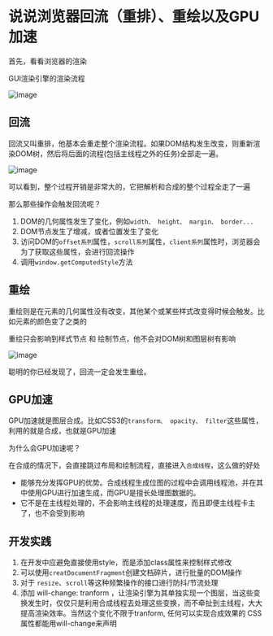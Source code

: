 # 说说浏览器回流（重排）、重绘以及GPU加速

首先，看看浏览器的渲染

GUI渲染引擎的渲染流程

![image](https://user-gold-cdn.xitu.io/2019/12/15/16f080ba7fa706eb?imageView2/0/w/1280/h/960/format/webp/ignore-error/1)

## 回流

回流又叫重排，他基本会重走整个渲染流程。如果DOM结构发生改变，则重新渲染DOM树，然后将后面的流程(包括主线程之外的任务)全部走一遍。

![image](https://user-gold-cdn.xitu.io/2019/12/15/16f0809e65b3d2fc?imageView2/0/w/1280/h/960/format/webp/ignore-error/1)

可以看到，整个过程开销是非常大的，它把解析和合成的整个过程全走了一遍

那么那些操作会触发回流呢？

1. DOM的几何属性发生了变化，例如`width、 height、 margin、 border...`
2. DOM节点发生了增减，或者位置发生了变化
3. 访问DOM的`offset系列`属性，`scroll系列`属性，`client系列`属性时，浏览器会为了获取这些属性，会进行回流操作
4. 调用`window.getComputedStyle`方法

## 重绘

重绘则是在元素的几何属性没有改变，其他某个或某些样式改变得时候会触发。比如元素的颜色变了之类的

重绘只会影响到样式节点 和 绘制节点，他不会对DOM树和图层树有影响

![image](https://user-gold-cdn.xitu.io/2019/12/15/16f080a26aa222d4?imageView2/0/w/1280/h/960/format/webp/ignore-error/1)

聪明的你已经发现了，回流一定会发生重绘。

## GPU加速

GPU加速就是图层合成。比如CSS3的`transform、 opacity、 filter`这些属性，利用的就是合成，也就是GPU加速

为什么会GPU加速呢？

在合成的情况下，会直接跳过布局和绘制流程，直接进入`合成线程`，这么做的好处

- 能够充分发挥GPU的优势。合成线程生成位图的过程中会调用线程池，并在其中使用GPU进行加速生成，而GPU是擅长处理图数据的。
- 它不是在主线程处理的，不会影响主线程的处理速度，而且即便主线程卡主了，也不会受到影响

## 开发实践

1. 在开发中应避免直接使用style，而是添加class属性来控制样式修改
2. 可以使用`creatDocumentFragment`创建文档碎片，进行批量的DOM操作
3. 对于 `resize`、`scroll`等这种频繁操作的接口进行防抖/节流处理
4. 添加 will-change: tranform ，让渲染引擎为其单独实现一个图层，当这些变换发生时，仅仅只是利用合成线程去处理这些变换，而不牵扯到主线程，大大提高渲染效率。当然这个变化不限于tranform, 任何可以实现合成效果的 CSS 属性都能用will-change来声明